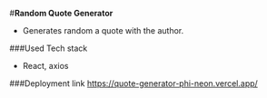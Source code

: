 #**Random Quote Generator**
- Generates random a quote with the author.

###Used Tech stack
- React, axios

###Deployment link
https://quote-generator-phi-neon.vercel.app/
